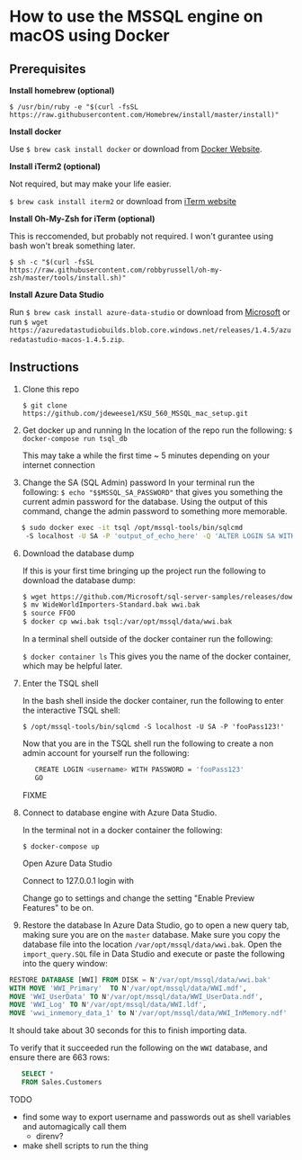 # How to use the MSSQL engine on macOS using Docker

## Prerequisites

__Install homebrew (optional)__

`$ /usr/bin/ruby -e "$(curl -fsSL https://raw.githubusercontent.com/Homebrew/install/master/install)"`

__Install docker__

Use `$ brew cask install docker` or download from [Docker Website](https://hub.docker.com/editions/community/docker-ce-desktop-mac).


__Install iTerm2 (optional)__

Not required, but may make your life easier.

`$ brew cask install iterm2` or download from [iTerm website](https://iterm2.com/downloads.html)

__Install Oh-My-Zsh for iTerm (optional)__

This is reccomended, but probably not required. I won't gurantee using bash won't break something later. 

`$ sh -c "$(curl -fsSL https://raw.githubusercontent.com/robbyrussell/oh-my-zsh/master/tools/install.sh)"`

__Install Azure Data Studio__

Run `$ brew cask install azure-data-studio` or download from [Microsoft](https://docs.microsoft.com/en-us/sql/azure-data-studio/download?view=sql-server-2017) or run `$ wget https://azuredatastudiobuilds.blob.core.windows.net/releases/1.4.5/azuredatastudio-macos-1.4.5.zip`.

## Instructions
1. Clone this repo

   `$ git clone https://github.com/jdeweese1/KSU_560_MSSQL_mac_setup.git`

3. Get docker up and running
   In the location of the repo run the following:
   `$ docker-compose run tsql_db`

   This may take a while the first time ~ 5 minutes depending on your internet connection

5. Change the SA (SQL Admin) password
In your terminal run the following:
 `$ echo "$$MSSQL_SA_PASSWORD"` that gives you something the current admin password for the database. Using the output of this command, change the admin password to something more memorable.

```Bash
   $ sudo docker exec -it tsql /opt/mssql-tools/bin/sqlcmd 
    -S localhost -U SA -P 'output_of_echo_here' -Q 'ALTER LOGIN SA WITH PASSWORD=SA_PASSWORD="fooPass123!"'
```

6. Download the database dump

   If this is your first time bringing up the project run the following to download the database dump:
   
   ```Bash
   $ wget https://github.com/Microsoft/sql-server-samples/releases/download/wide-world-importers-v1.0/WideWorldImporters-Standard.bak
   $ mv WideWorldImporters-Standard.bak wwi.bak
   $ source FFOO
   $ docker cp wwi.bak tsql:/var/opt/mssql/data/wwi.bak

   ```
   
   In a terminal shell outside of the docker container run the following:
   
   `$ docker container ls` 
   This gives you the name of the docker container, which may be helpful later.

7. Enter the TSQL shell
   
   In the bash shell inside the docker container, run the following to enter the interactive TSQL shell:

   `$ /opt/mssql-tools/bin/sqlcmd -S localhost -U SA -P 'fooPass123!'`
   
   Now that you are in the TSQL shell run the following to create a non admin account for yourself run the following:
   
   ```Bash
      CREATE LOGIN <username> WITH PASSWORD = 'fooPass123'
      GO
      ```
      
      FIXME

9. Connect to database engine with Azure Data Studio.

   In the terminal not in a docker container the following:
   
   `$ docker-compose up`

   Open Azure Data Studio
   
   Connect to 127.0.0.1
   login with <username> 

   Change go to settings and change the setting "Enable Preview Features" to be on.

10. Restore the database
   In Azure Data Studio, go to open a new query tab, making sure you are on the `master` database. Make sure you copy the database file into the location `/var/opt/mssql/data/wwi.bak`. Open the `import_query.SQL` file in Data Studio and execute or paste the following into the query window:
   
```SQL 
RESTORE DATABASE [WWI] FROM DISK = N'/var/opt/mssql/data/wwi.bak'
WITH MOVE 'WWI_Primary'  TO N'/var/opt/mssql/data/WWI.mdf', 
MOVE 'WWI_UserData' TO N'/var/opt/mssql/data/WWI_UserData.ndf',
MOVE 'WWI_Log' TO N'/var/opt/mssql/data/WWI.ldf',
MOVE 'wwi_inmemory_data_1' to N'/var/opt/mssql/data/WWI_InMemory.ndf'
```
It should take about 30 seconds for this to finish importing data.

To verify that it succeeded run the following on the `WWI` database, and ensure there are 663 rows:
```SQL
   SELECT * 
   FROM Sales.Customers
```

TODO
- find some way to export username and passwords out as shell variables and automagically call them
   - direnv?
- make shell scripts to run the thing
